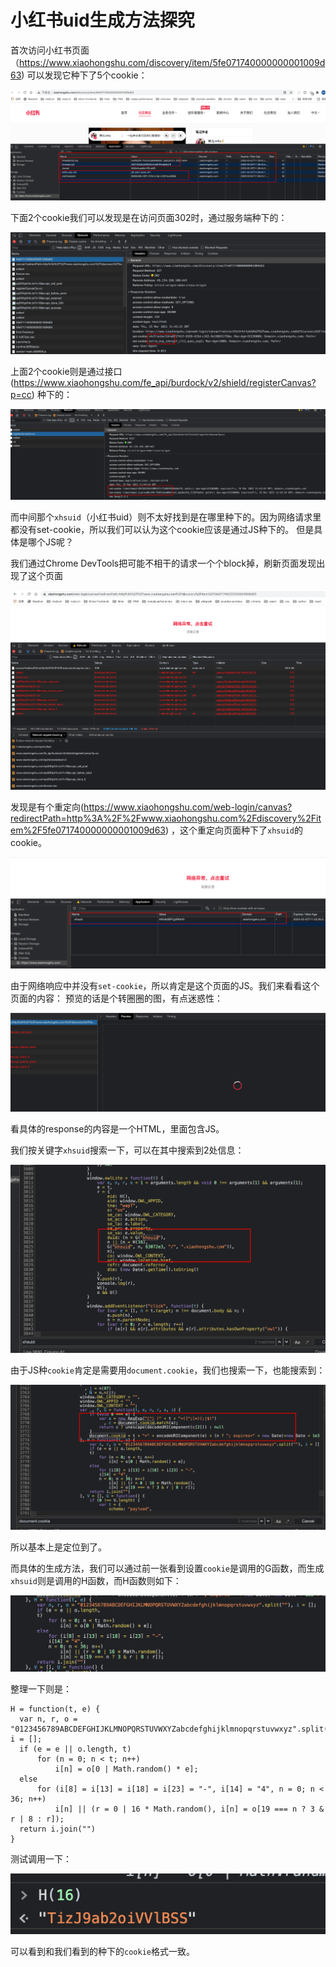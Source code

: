 # 小红书uid生成方法探究

首次访问小红书页面（https://www.xiaohongshu.com/discovery/item/5fe071740000000001009d63) 可以发现它种下了5个cookie：

![](https://github.com/DuLinRain/pictures/blob/master/xhsuid/xhsuid_1.png?raw=true)

下面2个cookie我们可以发现是在访问页面302时，通过服务端种下的：

![](https://github.com/DuLinRain/pictures/blob/master/xhsuid/xhsuid_2.png?raw=true)


上面2个cookie则是通过接口(https://www.xiaohongshu.com/fe_api/burdock/v2/shield/registerCanvas?p=cc) 种下的：

![](https://github.com/DuLinRain/pictures/blob/master/xhsuid/xhsuid_3.png?raw=true)

而中间那个`xhsuid`（小红书uid）则不太好找到是在哪里种下的。因为网络请求里都没有set-cookie，所以我们可以认为这个cookie应该是通过JS种下的。
但是具体是哪个JS呢？

我们通过Chrome DevTools把可能不相干的请求一个个block掉，刷新页面发现出现了这个页面

![](https://github.com/DuLinRain/pictures/blob/master/xhsuid/xhsuid_4.png?raw=true)

发现是有个重定向(https://www.xiaohongshu.com/web-login/canvas?redirectPath=http%3A%2F%2Fwww.xiaohongshu.com%2Fdiscovery%2Fitem%2F5fe071740000000001009d63) ，这个重定向页面种下了`xhsuid`的cookie。

![](https://github.com/DuLinRain/pictures/blob/master/xhsuid/xhsuid_5.png?raw=true)

由于网络响应中并没有`set-cookie`，所以肯定是这个页面的JS。我们来看看这个页面的内容：
预览的话是个转圈圈的图，有点迷惑性：

![](https://github.com/DuLinRain/pictures/blob/master/xhsuid/xhsuid_6.png?raw=true)

看具体的response的内容是一个HTML，里面包含JS。

我们按关键字`xhsuid`搜索一下，可以在其中搜索到2处信息：

![](https://github.com/DuLinRain/pictures/blob/master/xhsuid/xhsuid_7.png?raw=true)

由于JS种`cookie`肯定是需要用`document.cookie`，我们也搜索一下，也能搜索到：


![](https://github.com/DuLinRain/pictures/blob/master/xhsuid/xhsuid_8.png?raw=true)

所以基本上是定位到了。

而具体的生成方法，我们可以通过前一张看到设置`cookie`是调用的G函数，而生成`xhsuid`则是调用的H函数，而H函数则如下：

![](https://github.com/DuLinRain/pictures/blob/master/xhsuid/xhsuid_9.png?raw=true)

整理一下则是：

    H = function(t, e) {
      var n, r, o = "0123456789ABCDEFGHIJKLMNOPQRSTUVWXYZabcdefghijklmnopqrstuvwxyz".split(""), i = [];
      if (e = e || o.length, t)
          for (n = 0; n < t; n++)
              i[n] = o[0 | Math.random() * e];
      else
          for (i[8] = i[13] = i[18] = i[23] = "-", i[14] = "4", n = 0; n < 36; n++)
              i[n] || (r = 0 | 16 * Math.random(), i[n] = o[19 === n ? 3 & r | 8 : r]);
      return i.join("")
    }

测试调用一下：

![](https://github.com/DuLinRain/pictures/blob/master/xhsuid/xhsuid_10.png?raw=true)

可以看到和我们看到的种下的`cookie`格式一致。
